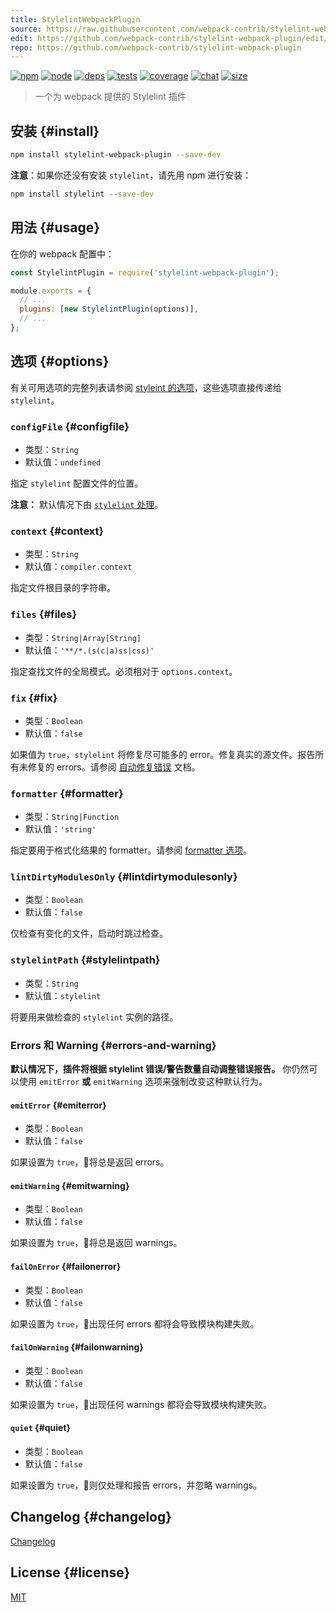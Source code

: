 ```yaml
---
title: StylelintWebpackPlugin
source: https://raw.githubusercontent.com/webpack-contrib/stylelint-webpack-plugin/master/README.md
edit: https://github.com/webpack-contrib/stylelint-webpack-plugin/edit/master/README.md
repo: https://github.com/webpack-contrib/stylelint-webpack-plugin
---
```



[![npm][npm]][npm-url]
[![node][node]][node-url]
[![deps][deps]][deps-url]
[![tests][tests]][tests-url]
[![coverage][cover]][cover-url]
[![chat][chat]][chat-url]
[![size][size]][size-url]



> 一个为 webpack 提供的 Stylelint 插件

## 安装 {#install}

```bash
npm install stylelint-webpack-plugin --save-dev
```

**注意**：如果你还没有安装 `stylelint`，请先用 npm 进行安装：

```bash
npm install stylelint --save-dev
```

## 用法 {#usage}

在你的 webpack 配置中：

```js
const StylelintPlugin = require('stylelint-webpack-plugin');

module.exports = {
  // ...
  plugins: [new StylelintPlugin(options)],
  // ...
};
```

## 选项 {#options}

有关可用选项的完整列表请参阅 [styleint 的选项](http://stylelint.io/user-guide/node-api/#options)，这些选项直接传递给 `stylelint`。

### `configFile` {#configfile}

- 类型：`String`
- 默认值：`undefined`

指定 `stylelint` 配置文件的位置。

**注意：** 默认情况下由 [`stylelint` 处理](http://stylelint.io/user-guide/configuration/)。

### `context` {#context}

- 类型：`String`
- 默认值：`compiler.context`

指定文件根目录的字符串。

### `files` {#files}

- 类型：`String|Array[String]`
- 默认值：`'**/*.(s(c|a)ss|css)'`

指定查找文件的全局模式。必须相对于 `options.context`。

### `fix` {#fix}

- 类型：`Boolean`
- 默认值：`false`

如果值为 `true`，`stylelint` 将修复尽可能多的 error。修复真实的源文件。报告所有未修复的 errors。请参阅 [自动修复错误](https://stylelint.io/user-guide/cli#autofixing-errors) 文档。

### `formatter` {#formatter}

- 类型：`String|Function`
- 默认值：`'string'`

指定要用于格式化结果的 formatter。请参阅 [formatter 选项](https://stylelint.io/user-guide/node-api#formatter)。

### `lintDirtyModulesOnly` {#lintdirtymodulesonly}

- 类型：`Boolean`
- 默认值：`false`

仅检查有变化的文件，启动时跳过检查。

### `stylelintPath` {#stylelintpath}

- 类型：`String`
- 默认值：`stylelint`

将要用来做检查的 `stylelint` 实例的路径。

### Errors 和 Warning {#errors-and-warning}

**默认情况下，插件将根据 stylelint 错误/警告数量自动调整错误报告。**
你仍然可以使用 `emitError` **或** `emitWarning` 选项来强制改变这种默认行为。

#### `emitError` {#emiterror}

- 类型：`Boolean`
- 默认值：`false`

如果设置为 `true`，将总是返回 errors。

#### `emitWarning` {#emitwarning}

- 类型：`Boolean`
- 默认值：`false`

如果设置为 `true`，将总是返回 warnings。

#### `failOnError` {#failonerror}

- 类型：`Boolean`
- 默认值：`false`

如果设置为 `true`，出现任何 errors 都将会导致模块构建失败。

#### `failOnWarning` {#failonwarning}

- 类型：`Boolean`
- 默认值：`false`

如果设置为 `true`，出现任何 warnings 都将会导致模块构建失败。

#### `quiet` {#quiet}

- 类型：`Boolean`
- 默认值：`false`

如果设置为 `true`，则仅处理和报告 errors，并忽略 warnings。

## Changelog {#changelog}

[Changelog](https://github.com/webpack-contrib/stylelint-webpack-plugin/blob/master/CHANGELOG.md)

## License {#license}

[MIT](https://github.com/webpack-contrib/stylelint-webpack-plugin/blob/master/LICENSE)

[npm]: https://img.shields.io/npm/v/stylelint-webpack-plugin.svg
[npm-url]: https://npmjs.com/package/stylelint-webpack-plugin
[node]: https://img.shields.io/node/v/stylelint-webpack-plugin.svg
[node-url]: https://nodejs.org/
[deps]: https://david-dm.org/webpack-contrib/stylelint-webpack-plugin.svg
[deps-url]: https://david-dm.org/webpack-contrib/stylelint-webpack-plugin
[tests]: https://github.com/webpack-contrib/stylelint-webpack-plugin/workflows/stylelint-webpack-plugin/badge.svg
[tests-url]: https://github.com/webpack-contrib/stylelint-webpack-plugin/actions
[cover]: https://codecov.io/gh/webpack-contrib/stylelint-webpack-plugin/branch/master/graph/badge.svg
[cover-url]: https://codecov.io/gh/webpack-contrib/stylelint-webpack-plugin
[chat]: https://badges.gitter.im/webpack/webpack.svg
[chat-url]: https://gitter.im/webpack/webpack
[size]: https://packagephobia.now.sh/badge?p=stylelint-webpack-plugin
[size-url]: https://packagephobia.now.sh/result?p=stylelint-webpack-plugin
